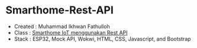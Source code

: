 # Smarthome-Rest-API
<ul>
    <li>Created : Muhammad Ikhwan Fathulloh</li>
    <li>Class : <a href="https://nusabot.id/class/smart-home-iot-menggunakan-rest-api">Smarthome IoT menggunakan Rest API</a></li>
    <li>Stack : ESP32, Mock API, Wokwi, HTML, CSS, Javascript, and Bootstrap</li>
</ul>
